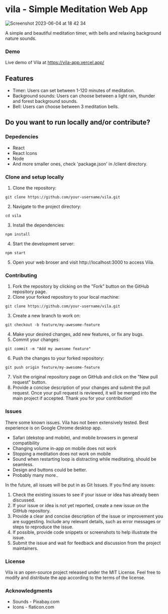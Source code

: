 # vila - Simple Meditation Web App
![Screenshot 2023-06-04 at 18 42 34](https://github.com/moeabdulnas/vila/assets/62932979/4eeb027d-6695-489f-9835-aac483b7274d)

A simple and beautiful meditation timer, with bells and relaxing background nature sounds.

### Demo
Live demo of Vila at <a href="https://vila-app.vercel.app/" target="_blank">https://vila-app.vercel.app/</a>

## Features
- Timer: Users can set between 1-120 minutes of meditation.
- Background sounds: Users can choose between a light rain, thunder and forest background sounds.
- Bell: Users can choose between 3 meditation bells.

## Do you want to run locally and/or contribute?
### Depedencies
- React
- React Icons
- Node
- And more smaller ones, check 'package.json' in /client directory.

### Clone and setup locally
1. Clone the repository:
```
git clone https://github.com/your-username/vila.git
```
2. Navigate to the project directory:
```
cd vila
```
3. Install the dependencies:
```
npm install
```
4. Start the development server:
```
npm start
```
5. Open your web broser and visit http://localhost:3000 to access Vila.

### Contributing 
1. Fork the repository by clicking on the "Fork" button on the GitHub repository page.
2. Clone your forked repository to your local machine:
```
git clone https://github.com/your-username/vila.git
```
3. Create a new branch to work on:
```
git checkout -b feature/my-awesome-feature
```
4. Make your desired changes, add new features, or fix any bugs.
5. Commit your changes:
```
git commit -m "Add my awesome feature"
```
6. Push the changes to your forked repository:
```
git push origin feature/my-awesome-feature

```
7. Visit the original repository page on GitHub and click on the "New pull request" button.
8. Provide a concise description of your changes and submit the pull request.
Once your pull request is reviewed, it will be merged into the main project if accepted. Thank you for your contribution!

### Issues
There some known issues. Vila has not been extensively tested. Best experience is on Google Chrome desktop app.
- Safari (dekstop and mobile), and mobile browsers in general compatibility
- Changing volume in-app on mobile does not work
- Stopping a meditation does not work on mobile
- Sound when restarting loop is distracting while meditating, should be seamless.
- Design and buttons could be better.
- Probably many more..

In the future, all issues will be put in as Git Issues. If you find any issues: 
1. Check the existing issues to see if your issue or idea has already been discussed.
2. If your issue or idea is not yet reported, create a new issue on the GitHub repository.
3. Provide a clear and concise description of the issue or improvement you are suggesting. Include any relevant details, such as error messages or steps to reproduce the issue.
4. If possible, provide code snippets or screenshots to help illustrate the issue.
5. Submit the issue and wait for feedback and discussion from the project maintainers.


### License
Vila is an open-source project released under the MIT License. Feel free to modify and distribute the app according to the terms of the license.

### Acknowledgments
- Sounds - Pixabay.com
- Icons - flaticon.com

